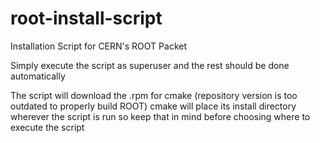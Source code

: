 # root-install-script
Installation Script for CERN's ROOT Packet

Simply execute the script as superuser and the rest should be done automatically

The script will download the .rpm for cmake (repository version is too outdated to properly build ROOT)
cmake will place its install directory wherever the script is run so keep that in mind before choosing where to execute the script
